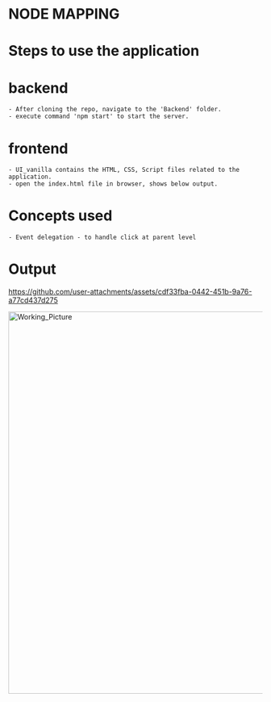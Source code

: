 # NODE MAPPING

# Steps to use the application
 # backend
    - After cloning the repo, navigate to the 'Backend' folder.
    - execute command 'npm start' to start the server.
 # frontend
    - UI_vanilla contains the HTML, CSS, Script files related to the application.
    - open the index.html file in browser, shows below output.

# Concepts used
    - Event delegation - to handle click at parent level
    

# Output



https://github.com/user-attachments/assets/cdf33fba-0442-451b-9a76-a77cd437d275


<img width="1912" height="758" alt="Working_Picture" src="https://github.com/user-attachments/assets/f18c9227-48e3-43c0-aee3-8066f67c2434" />
